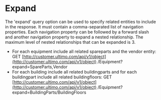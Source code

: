 # Expand

The 'expand' query option can be used to specify related entities to include in the response. It must contain a comma-separated list of navigation properties. Each navigation property can be followed by a forward slash and another navigation property to expand a nested relationship. The maximum level of nested relationships that can be expanded is 3.

* For each equipment include all related spareparts and the vendor entity: GET [http://customer.ultimo.com/api/v1/object](http://customer.ultimo.com/api/v1/object) /Equipment?expand=SpareParts,Vendor
* For each building include all related buildingparts and for each buildingpart include all related buildingfloors: GET [http://customer.ultimo.com/api/v1/object](http://customer.ultimo.com/api/v1/object) /Equipment?expand=BuildingParts/BuildingFloors

